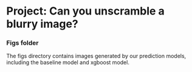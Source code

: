 # Project: Can you unscramble a blurry image? 


### Figs folder

The figs directory contains images generated by our prediction models, including the baseline model and xgboost model.

